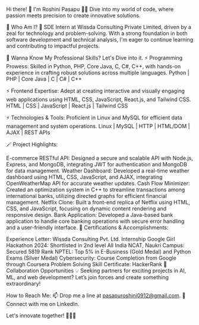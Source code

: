 Hi there! 👋 I'm Roshini Pasapu 🚀✨
Dive into my world of code, where passion meets precision to create innovative solutions.

🫣 Who Am I?
🚀 SDE Intern at Wissda Consulting Private Limited, driven by a zeal for technology and problem-solving. With a strong foundation in both software development and technical analysis, I'm eager to continue learning and contributing to impactful projects.

💼 Wanna Know My Professional Skills? Let's Dive into it.
⚡ Programming Prowess: Skilled in Python, PHP, Core Java, C, C#, C++, with hands-on experience in crafting robust solutions across multiple languages.
Python | PHP | Core Java | C | C# | C++

⚡ Frontend Expertise: Adept at creating interactive and visually engaging web applications using HTML, CSS, JavaScript, React.js, and Tailwind CSS.
HTML | CSS | JavaScript | React.js | Tailwind CSS

⚡ Technologies & Tools: Proficient in Linux and MySQL for efficient data management and system operations.
Linux | MySQL | HTTP | HTML/DOM | AJAX | REST APIs

🪄 Project Highlights:

E-commerce RESTful API: Designed a secure and scalable API with Node.js, Express, and MongoDB, integrating JWT for authentication and MongoDB for data management.
Weather Dashboard: Developed a real-time weather dashboard using HTML, CSS, JavaScript, and AJAX, integrating OpenWeatherMap API for accurate weather updates.
Cash Flow Minimizer: Created an optimization system in C++ to streamline transactions among international banks, utilizing directed graphs for efficient financial management.
Netflix Clone: Built a front-end replica of Netflix using HTML, CSS, and JavaScript, focusing on dynamic content rendering and responsive design.
Bank Application: Developed a Java-based bank application to handle core banking operations with secure error handling and a user-friendly interface.
📜 Certifications & Accomplishments:

Experience Letter: Wissda Consulting Pvt. Ltd. Internship
Google Girl Hackathon 2024: Shortlisted in 2nd level
All India NCAT, Naukri Campus: Secured 5819 Rank
NPTEL: Top 5% in E-Business (Gold Medal) and Python Exams (Silver Medal)
Cybersecurity: Course Completion from Google through Coursera
Problem Solving Skill Certificate: HackerRank
🤝 Collaboration Opportunities
💡 Seeking partners for exciting projects in AI, ML, and web development? Let’s join forces and create something extraordinary!

How to Reach Me:
📫 Drop me a line at pasapuroshini0912@gmail.com.
🔮 Connect with me on LinkedIn.

Let's innovate together! 🧙‍♂️✨

<!--
**pasapuroshini/pasapuroshini** is a ✨ _special_ ✨ repository because its `README.md` (this file) appears on your GitHub profile.

Here are some ideas to get you started:

- 🔭 I’m currently working on ...
- 🌱 I’m currently learning ...
- 👯 I’m looking to collaborate on ...
- 🤔 I’m looking for help with ...
- 💬 Ask me about ...
- 📫 How to reach me: ...
- 😄 Pronouns: ...
- ⚡ Fun fact: ...
-->
